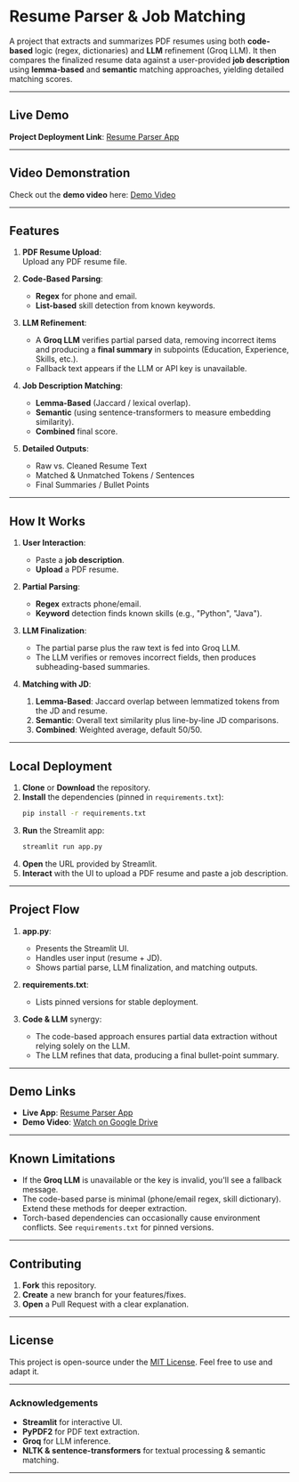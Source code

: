 # Resume Parser & Job Matching

A project that extracts and summarizes PDF resumes using both **code-based** logic (regex, dictionaries) and **LLM** refinement (Groq LLM). It then compares the finalized resume data against a user-provided **job description** using **lemma-based** and **semantic** matching approaches, yielding detailed matching scores.

---

## Live Demo

**Project Deployment Link**: [Resume Parser App](https://resume-parser-0265.streamlit.app/)

---

## Video Demonstration

Check out the **demo video** here: [Demo Video](https://drive.google.com/file/d/1532enfEnIBFkmdJPWcmF3Q8JPGWMAmrF/view?usp=sharing)

---

## Features

1. **PDF Resume Upload**:  
   Upload any PDF resume file.

2. **Code-Based Parsing**:
   - **Regex** for phone and email.  
   - **List-based** skill detection from known keywords.

3. **LLM Refinement**:
   - A **Groq LLM** verifies partial parsed data, removing incorrect items and producing a **final summary** in subpoints (Education, Experience, Skills, etc.).
   - Fallback text appears if the LLM or API key is unavailable.

4. **Job Description Matching**:
   - **Lemma-Based** (Jaccard / lexical overlap).  
   - **Semantic** (using sentence-transformers to measure embedding similarity).
   - **Combined** final score.

5. **Detailed Outputs**:
   - Raw vs. Cleaned Resume Text  
   - Matched & Unmatched Tokens / Sentences  
   - Final Summaries / Bullet Points

---

## How It Works

1. **User Interaction**:
   - Paste a **job description**.
   - **Upload** a PDF resume.

2. **Partial Parsing**:
   - **Regex** extracts phone/email.  
   - **Keyword** detection finds known skills (e.g., "Python", "Java").

3. **LLM Finalization**:
   - The partial parse plus the raw text is fed into Groq LLM.  
   - The LLM verifies or removes incorrect fields, then produces subheading-based summaries.

4. **Matching with JD**:
   1. **Lemma-Based**: Jaccard overlap between lemmatized tokens from the JD and resume.  
   2. **Semantic**: Overall text similarity plus line-by-line JD comparisons.  
   3. **Combined**: Weighted average, default 50/50.

---

## Local Deployment

1. **Clone** or **Download** the repository.  
2. **Install** the dependencies (pinned in `requirements.txt`):
   ```bash
   pip install -r requirements.txt
   ```
3. **Run** the Streamlit app:
   ```bash
   streamlit run app.py
   ```
4. **Open** the URL provided by Streamlit.  
5. **Interact** with the UI to upload a PDF resume and paste a job description.

---

## Project Flow

1. **app.py**:  
   - Presents the Streamlit UI.  
   - Handles user input (resume + JD).  
   - Shows partial parse, LLM finalization, and matching outputs.

2. **requirements.txt**:  
   - Lists pinned versions for stable deployment.

3. **Code & LLM** synergy:
   - The code-based approach ensures partial data extraction without relying solely on the LLM.  
   - The LLM refines that data, producing a final bullet-point summary.

---

## Demo Links

- **Live App**: [Resume Parser App](https://resume-parser-0265.streamlit.app/)  
- **Demo Video**: [Watch on Google Drive](https://drive.google.com/file/d/1532enfEnIBFkmdJPWcmF3Q8JPGWMAmrF/view?usp=sharing)

---

## Known Limitations

- If the **Groq LLM** is unavailable or the key is invalid, you'll see a fallback message.  
- The code-based parse is minimal (phone/email regex, skill dictionary). Extend these methods for deeper extraction.  
- Torch-based dependencies can occasionally cause environment conflicts. See `requirements.txt` for pinned versions.

---

## Contributing

1. **Fork** this repository.  
2. **Create** a new branch for your features/fixes.  
3. **Open** a Pull Request with a clear explanation.

---

## License

This project is open-source under the [MIT License](LICENSE). Feel free to use and adapt it.

---

### Acknowledgements

- **Streamlit** for interactive UI.  
- **PyPDF2** for PDF text extraction.  
- **Groq** for LLM inference.  
- **NLTK & sentence-transformers** for textual processing & semantic matching.

---
